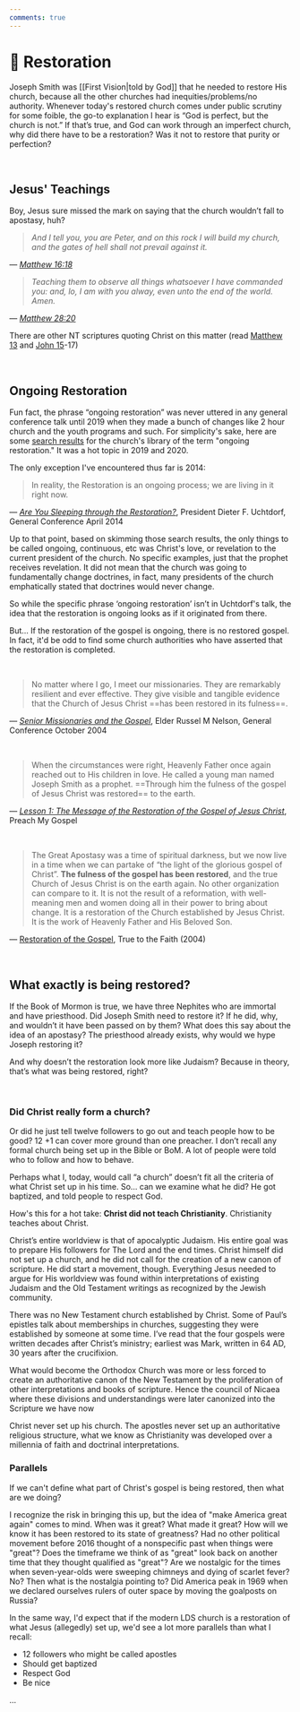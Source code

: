 ```yaml
---
comments: true
---
```

# 🌱 Restoration
Joseph Smith was [[First Vision|told by God]] that he needed to restore His church, because all the other churches had inequities/problems/no authority. Whenever today's restored church comes under public scrutiny for some foible, the go-to explanation I hear is “God is perfect, but the church is not.” If that’s true, and God can work through an imperfect church, why did there have to be a restoration? Was it not to restore that purity or perfection?

&nbsp;
## Jesus' Teachings
Boy, Jesus sure missed the mark on saying that the church wouldn’t fall to apostasy, huh?

> *And I tell you, you are Peter, and on this rock I will build my church, and the gates of hell shall not prevail against it.*
 
— *[Matthew 16:18](https://www.churchofjesuschrist.org/study/scriptures/nt/matt/16?lang=eng&id=p18#p18)*

> *Teaching them to observe all things whatsoever I have commanded you: and, lo, I am with you alway, even unto the end of the world. Amen.*

— *[Matthew 28:20](https://www.churchofjesuschrist.org/study/scriptures/nt/matt/28?lang=eng&id=p20#p20)*

There are other NT scriptures quoting Christ on this matter (read [Matthew 13](https://www.churchofjesuschrist.org/study/scriptures/nt/matt/13?lang=eng) and [John 15](https://www.churchofjesuschrist.org/study/scriptures/nt/john/15?lang=eng)-17)

&nbsp;

## Ongoing Restoration
Fun fact, the phrase “ongoing restoration” was never uttered in any general conference talk until 2019 when they made a bunch of changes like 2 hour church and the youth programs and such. For simplicity's sake, here are some [search results](https://www.churchofjesuschrist.org/search?facet=general-conference&lang=eng&page=1&query=ongoing+restoration&genConfDateRange=any-date) for the church's library of the term "ongoing restoration." It was a hot topic in 2019 and 2020.

The only exception I've encountered thus far is 2014:

> In reality, the Restoration is an ongoing process; we are living in it right now.

— *[Are You Sleeping through the Restoration?](https://www.churchofjesuschrist.org/study/general-conference/2014/04/are-you-sleeping-through-the-restoration?lang=eng&id=p9#p9)*, President Dieter F. Uchtdorf, General Conference April 2014

Up to that point, based on skimming those search results, the only things to be called ongoing, continuous, etc was Christ's love, or revelation to the current president of the church. No specific examples, just that the prophet receives revelation. It did not mean that the church was going to fundamentally change doctrines, in fact, many presidents of the church emphatically stated that doctrines would never change.

So while the specific phrase ‘ongoing restoration’ isn’t in Uchtdorf's talk, the idea that the restoration is ongoing looks as if it originated from there.

But... If the restoration of the gospel is ongoing, there is no restored gospel. In fact, it'd be odd to find some church authorities who have asserted that the restoration is completed.

&nbsp;

> No matter where I go, I meet our missionaries. They are remarkably resilient and ever effective. They give visible and tangible evidence that the Church of Jesus Christ ==has been restored in its fulness==.

— *[Senior Missionaries and the Gospel](https://www.churchofjesuschrist.org/study/general-conference/2004/10/senior-missionaries-and-the-gospel?lang=eng&id=p4#p4)*, Elder Russel M Nelson, General Conference October 2004

&nbsp;

> When the circumstances were right, Heavenly Father once again reached out to His children in love. He called a young man named Joseph Smith as a prophet. ==Through him the fulness of the gospel of Jesus Christ was restored== to the earth.

— *[Lesson 1: The Message of the Restoration of the Gospel of Jesus Christ](https://www.churchofjesuschrist.org/study/manual/preach-my-gospel-a-guide-to-missionary-service/lesson-1-the-message-of-the-restoration-of-the-gospel-of-jesus-christ?lang=eng&id=p20#p20)*, Preach My Gospel

&nbsp;

> The Great Apostasy was a time of spiritual darkness, but we now live in a time when we can partake of “the light of the glorious gospel of Christ”. **The fulness of the gospel has been restored**, and the true Church of Jesus Christ is on the earth again. No other organization can compare to it. It is not the result of a reformation, with well-meaning men and women doing all in their power to bring about change. It is a restoration of the Church established by Jesus Christ. It is the work of Heavenly Father and His Beloved Son.

— [Restoration of the Gospel](https://www.churchofjesuschrist.org/study/manual/true-to-the-faith/restoration-of-the-gospel?lang=eng), True to the Faith (2004)

&nbsp;

## What exactly is being restored?
If the Book of Mormon is true, we have three Nephites who are immortal and have priesthood. Did Joseph Smith need to restore it? If he did, why, and wouldn’t it have been passed on by them? What does this say about the idea of an apostasy? The priesthood already exists, why would we hype Joseph restoring it?

And why doesn’t the restoration look more like Judaism? Because in theory, that’s what was being restored, right?

&nbsp;

### Did Christ really form a church?
Or did he just tell twelve followers to go out and teach people how to be good? 12 +1 can cover more ground than one preacher. I don’t recall any formal church being set up in the Bible or BoM. A lot of people were told who to follow and how to behave.

Perhaps what I, today, would call “a church” doesn’t fit all the criteria of what Christ set up in his time. So… can we examine what he did? He got baptized, and told people to respect God.

How's this for a hot take: **Christ did not teach Christianity**. Christianity teaches about Christ.

Christ’s entire worldview is that of apocalyptic Judaism. His entire goal was to prepare His followers for The Lord and the end times. Christ himself did not set up a church, and he did not call for the creation of a new canon of scripture. He did start a movement, though. Everything Jesus needed to argue for His worldview was found within interpretations of existing Judaism and the Old Testament writings as recognized by the Jewish community.

There was no New Testament church established by Christ. Some of Paul’s epistles talk about memberships in churches, suggesting they were established by someone at some time. I’ve read that the four gospels were written decades after Christ’s ministry; earliest was Mark, written in 64 AD, 30 years after the crucifixion.

What would become the Orthodox Church was more or less forced to create an authoritative canon of the New Testament by the proliferation of other interpretations and books of scripture. Hence the council of Nicaea where these divisions and understandings were later canonized into the Scripture we have now

Christ never set up his church. The apostles never set up an authoritative religious structure, what we know as Christianity was developed over a millennia of faith and doctrinal interpretations.

### Parallels
If we can't define what part of Christ's gospel is being restored, then what are we doing?

I recognize the risk in bringing this up, but the idea of "make America great again" comes to mind. When was it great? What made it great? How will we know it has been restored to its state of greatness? Had no other political movement before 2016 thought of a nonspecific past when things were "great"? Does the timeframe we think of as "great" look back on another time that they thought qualified as "great"? Are we nostalgic for the times when seven-year-olds were sweeping chimneys and dying of scarlet fever? No? Then what is the nostalgia pointing to? Did America peak in 1969 when we declared ourselves rulers of outer space by moving the goalposts on Russia?

In the same way, I'd expect that if the modern LDS church is a restoration of what Jesus (allegedly) set up, we'd see a lot more parallels than what I recall:

- 12 followers who might be called apostles
- Should get baptized
- Respect God
- Be nice

... 